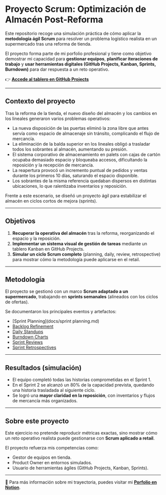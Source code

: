 # Proyecto Scrum: Optimización de Almacén Post-Reforma

Este repositorio recoge una simulación práctica de cómo aplicar la **metodología ágil Scrum** para resolver un problema logístico realista en un supermercado tras una reforma de tienda.  

El proyecto forma parte de mi porfolio profesional y tiene como objetivo demostrar mi capacidad para **gestionar equipos**, **planificar iteraciones de trabajo** y **usar herramientas digitales (GitHub Projects, Kanban, Sprints, Burndown)** para dar respuesta a un reto operativo.

👉 **[Accede al tablero en GitHub Projects](https://github.com/users/Javi-Viana/projects/2)**

---

## Contexto del proyecto

Tras la reforma de la tienda, el nuevo diseño del almacén y los cambios en los lineales generaron varios problemas operativos:
- La nueva disposición de las puertas eliminó la zona libre que antes servía como espacio de almacenaje sin tránsito, complicando el flujo de mercancía.
- La eliminación de la balda superior en los lineales obligó a trasladar todos los sobrantes al almacén, aumentando su presión.
- El sistema corporativo de almacenamiento en palets con cajas de cartón ocupaba demasiado espacio y bloqueaba accesos, dificultando la reposición y la recepción de mercancía.
- La reapertura provocó un incremento puntual de pedidos y ventas durante los primeros 10 días, saturando el espacio disponible.
- Los sobrantes de la misma referencia quedaban dispersos en distintas ubicaciones, lo que ralentizaba inventarios y reposición.

Frente a este escenario, se diseñó un proyecto ágil para estabilizar el almacén en ciclos cortos de mejora (sprints).

---

## Objetivos

1. **Recuperar la operativa del almacén** tras la reforma, reorganizando el espacio y la reposición.  
2. **Implementar un sistema visual de gestión de tareas** mediante un tablero Kanban en GitHub Projects.  
3. **Simular un ciclo Scrum completo** (planning, daily, review, retrospective) para mostrar cómo la metodología puede aplicarse en el retail.  

---

## Metodología

El proyecto se gestionó con un marco **Scrum adaptado a un supermercado**, trabajando en **sprints semanales** (alineados con los ciclos de ofertas).  

Se documentaron los principales eventos y artefactos:  

- [Sprint Planning](docs/sprint planning.md)  
- [Backlog Refinement](docs/backlog-refinement.md)  
- [Daily Standups](docs/daily-standups.md)  
- [Burndown Charts](docs/burndown.md)  
- [Sprint Reviews](docs/reviews.md)  
- [Sprint Retrospectives](docs/retros.md)  

---

## Resultados (simulación)

- El equipo completó todas las historias comprometidas en el Sprint 1.  
- En el Sprint 2 se alcanzó un 80% de la capacidad prevista, quedando una historia trasladada al siguiente ciclo.  
- Se logró una **mayor claridad en la reposición**, con inventarios y flujos de mercancía más organizados.  

---

## Sobre este proyecto

Este ejercicio no pretende reproducir métricas exactas, sino mostrar cómo un reto operativo realista puede gestionarse con **Scrum aplicado a retail**.  

El proyecto refuerza mis competencias como:  
- Gestor de equipos en tienda.  
- Product Owner en entornos simulados.  
- Usuario de herramientas ágiles (GitHub Projects, Kanban, Sprints).  

---

🔗 Para más información sobre mi trayectoria, puedes visitar mi **[Porfolio en Notion](https://lively-society-19b.notion.site/Porfolio-Profesional-Javier-Viana-25ff562283368087b5e3f68bf042e1b3)**.  
